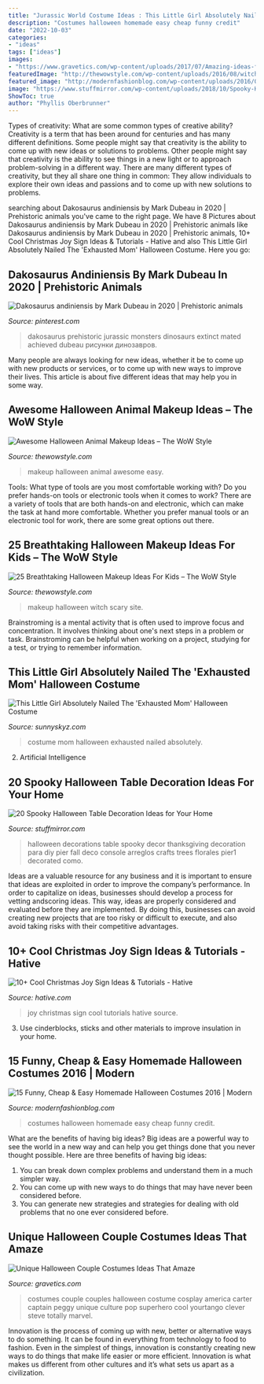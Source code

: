 ```yaml
---
title: "Jurassic World Costume Ideas : This Little Girl Absolutely Nailed The &#039;exhausted Mom&#039; Halloween Costume"
description: "Costumes halloween homemade easy cheap funny credit"
date: "2022-10-03"
categories:
- "ideas"
tags: ["ideas"]
images:
- "https://www.gravetics.com/wp-content/uploads/2017/07/Amazing-ideas-from-pop-culture.jpg"
featuredImage: "http://thewowstyle.com/wp-content/uploads/2016/08/witch-make-up-kids.jpg"
featured_image: "http://modernfashionblog.com/wp-content/uploads/2016/08/15-Funny-Cheap-Easy-Homemade-Halloween-Costumes-2016-13.jpg"
image: "https://www.stuffmirror.com/wp-content/uploads/2018/10/Spooky-Halloween-Table-Decorations24.jpg"
ShowToc: true
author: "Phyllis Oberbrunner"
---
```



Types of creativity: What are some common types of creative ability?
Creativity is a term that has been around for centuries and has many different definitions. Some people might say that creativity is the ability to come up with new ideas or solutions to problems. Other people might say that creativity is the ability to see things in a new light or to approach problem-solving in a different way. There are many different types of creativity, but they all share one thing in common: They allow individuals to explore their own ideas and passions and to come up with new solutions to problems.

	

		
searching about Dakosaurus andiniensis by Mark Dubeau in 2020 | Prehistoric animals you've came to the right page. We have 8 Pictures about Dakosaurus andiniensis by Mark Dubeau in 2020 | Prehistoric animals like Dakosaurus andiniensis by Mark Dubeau in 2020 | Prehistoric animals, 10+ Cool Christmas Joy Sign Ideas &amp; Tutorials - Hative and also This Little Girl Absolutely Nailed The &#039;Exhausted Mom&#039; Halloween Costume. Here you go:
		
    
## Dakosaurus Andiniensis By Mark Dubeau In 2020 | Prehistoric Animals

<img loading=lazy src="https://i.pinimg.com/736x/ba/e0/06/bae006ba85fd88c0c44b37bb387c175c.jpg" onerror="this.onerror=null;this.src='https://tse3.mm.bing.net/th?id=OIP.X4tJtRdVB1xfnyhnA4PPlAHaKw&amp;pid=15.1';" alt="Dakosaurus andiniensis by Mark Dubeau in 2020 | Prehistoric animals">

_Source: pinterest.com_

>dakosaurus prehistoric jurassic monsters dinosaurs extinct mated achieved dubeau рисунки динозавров. 

	

Many people are always looking for new ideas, whether it be to come up with new products or services, or to come up with new ways to improve their lives. This article is about five different ideas that may help you in some way.

    
## Awesome Halloween Animal Makeup Ideas – The WoW Style

<img loading=lazy src="http://thewowstyle.com/wp-content/uploads/2016/06/Easy-Animal-Halloween-Makeup.jpg" onerror="this.onerror=null;this.src='https://tse1.mm.bing.net/th?id=OIP.nNLMtnA0Qpd_bYI-KolzBwHaK3&amp;pid=15.1';" alt="Awesome Halloween Animal Makeup Ideas – The WoW Style">

_Source: thewowstyle.com_

>makeup halloween animal awesome easy. 

	

Tools: What type of tools are you most comfortable working with?
Do you prefer hands-on tools or electronic tools when it comes to work? There are a variety of tools that are both hands-on and electronic, which can make the task at hand more comfortable. Whether you prefer manual tools or an electronic tool for work, there are some great options out there.

    
## 25 Breathtaking Halloween Makeup Ideas For Kids – The WoW Style

<img loading=lazy src="http://thewowstyle.com/wp-content/uploads/2016/08/witch-make-up-kids.jpg" onerror="this.onerror=null;this.src='https://tse2.mm.bing.net/th?id=OIP.TIqelsjgyRjuF2PJhr43NgHaLP&amp;pid=15.1';" alt="25 Breathtaking Halloween Makeup Ideas For Kids – The WoW Style">

_Source: thewowstyle.com_

>makeup halloween witch scary site. 

	

Brainstroming is a mental activity that is often used to improve focus and concentration. It involves thinking about one's next steps in a problem or task. Brainstroming can be helpful when working on a project, studying for a test, or trying to remember information.

    
## This Little Girl Absolutely Nailed The &#039;Exhausted Mom&#039; Halloween Costume

<img loading=lazy src="https://www.sunnyskyz.com/uploads/2016/10/vsfxn-exhausted-mom-costume-1.jpg" onerror="this.onerror=null;this.src='https://tse1.mm.bing.net/th?id=OIP.4Uefu6cg0XwmsNp-ZgphGwHaNK&amp;pid=15.1';" alt="This Little Girl Absolutely Nailed The &#039;Exhausted Mom&#039; Halloween Costume">

_Source: sunnyskyz.com_

>costume mom halloween exhausted nailed absolutely. 

	

2. Artificial Intelligence 

    
## 20 Spooky Halloween Table Decoration Ideas For Your Home

<img loading=lazy src="https://www.stuffmirror.com/wp-content/uploads/2018/10/Spooky-Halloween-Table-Decorations24.jpg" onerror="this.onerror=null;this.src='https://tse3.mm.bing.net/th?id=OIP.pZXbpzaX277vWfVBr0beVwHaLF&amp;pid=15.1';" alt="20 Spooky Halloween Table Decoration Ideas for Your Home">

_Source: stuffmirror.com_

>halloween decorations table spooky decor thanksgiving decoration para diy pier fall deco console arreglos crafts trees florales pier1 decorated como. 

	

Ideas are a valuable resource for any business and it is important to ensure that ideas are exploited in order to improve the company’s performance. In order to capitalize on ideas, businesses should develop a process for vetting andscoring ideas. This way, ideas are properly considered and evaluated before they are implemented. By doing this, businesses can avoid creating new projects that are too risky or difficult to execute, and also avoid taking risks with their competitive advantages.

    
## 10+ Cool Christmas Joy Sign Ideas &amp; Tutorials - Hative

<img loading=lazy src="https://hative.com/wp-content/uploads/2014/09/christmas-joy-sign/15-christmas-joy-sign-ideas-and-tutorials.jpg" onerror="this.onerror=null;this.src='https://tse2.mm.bing.net/th?id=OIP.5R3RlTmWt_zeTxtFwjXrHAHaLH&amp;pid=15.1';" alt="10+ Cool Christmas Joy Sign Ideas &amp; Tutorials - Hative">

_Source: hative.com_

>joy christmas sign cool tutorials hative source. 

	

3. Use cinderblocks, sticks and other materials to improve insulation in your home.

    
## 15 Funny, Cheap &amp; Easy Homemade Halloween Costumes 2016 | Modern

<img loading=lazy src="http://modernfashionblog.com/wp-content/uploads/2016/08/15-Funny-Cheap-Easy-Homemade-Halloween-Costumes-2016-13.jpg" onerror="this.onerror=null;this.src='https://tse4.mm.bing.net/th?id=OIP.nU295cxRdVIlDzl8T7C79wHaJ3&amp;pid=15.1';" alt="15 Funny, Cheap &amp; Easy Homemade Halloween Costumes 2016 | Modern">

_Source: modernfashionblog.com_

>costumes halloween homemade easy cheap funny credit. 

	

What are the benefits of having big ideas?
Big ideas are a powerful way to see the world in a new way and can help you get things done that you never thought possible. Here are three benefits of having big ideas: 
1. You can break down complex problems and understand them in a much simpler way. 
2. You can come up with new ways to do things that may have never been considered before. 
3. You can generate new strategies and strategies for dealing with old problems that no one ever considered before.

    
## Unique Halloween Couple Costumes Ideas That Amaze

<img loading=lazy src="https://www.gravetics.com/wp-content/uploads/2017/07/Amazing-ideas-from-pop-culture.jpg" onerror="this.onerror=null;this.src='https://tse3.mm.bing.net/th?id=OIP.epI5YBHAnTFlnEQrgD8eXwHaLL&amp;pid=15.1';" alt="Unique Halloween Couple Costumes Ideas That Amaze">

_Source: gravetics.com_

>costumes couple couples halloween costume cosplay america carter captain peggy unique culture pop superhero cool yourtango clever steve totally marvel. 

	

Innovation is the process of coming up with new, better or alternative ways to do something. It can be found in everything from technology to food to fashion. Even in the simplest of things, innovation is constantly creating new ways to do things that make life easier or more efficient. Innovation is what makes us different from other cultures and it’s what sets us apart as a civilization.

